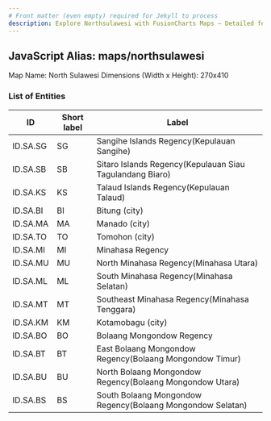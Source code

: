 ```yaml
---
# Front matter (even empty) required for Jekyll to process
description: Explore Northsulawesi with FusionCharts Maps – Detailed features for seamless integration. Try now & enhance your data visualization today! 
---
```


## JavaScript Alias: maps/northsulawesi

Map Name: North Sulawesi
Dimensions (Width x Height): 270x410





### List of Entities

ID | Short label | Label
---|---|---|
ID.SA.SG|SG|Sangihe Islands Regency(Kepulauan Sangihe)
ID.SA.SB|SB|Sitaro Islands Regency(Kepulauan Siau Tagulandang Biaro)
ID.SA.KS|KS|Talaud Islands Regency(Kepulauan Talaud)
ID.SA.BI|BI|Bitung (city)
ID.SA.MA|MA|Manado (city)
ID.SA.TO|TO|Tomohon (city)
ID.SA.MI|MI|Minahasa Regency
ID.SA.MU|MU|North Minahasa Regency(Minahasa Utara)
ID.SA.ML|ML|South Minahasa Regency(Minahasa Selatan)
ID.SA.MT|MT|Southeast Minahasa Regency(Minahasa Tenggara)
ID.SA.KM|KM|Kotamobagu (city)
ID.SA.BO|BO|Bolaang Mongondow Regency
ID.SA.BT|BT|East Bolaang Mongondow Regency(Bolaang Mongondow Timur)
ID.SA.BU|BU|North Bolaang Mongondow Regency(Bolaang Mongondow Utara)
ID.SA.BS|BS|South Bolaang Mongondow Regency(Bolaang Mongondow Selatan)
